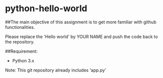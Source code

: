 # python-hello-world

##The main objective of this assignment is to get more familiar with github functionalities.

Please replace the 'Hello world' by YOUR NAME and push the code back to the repository.

##Requirement:
* Python 3.x


Note: This git repository already includes 'app.py'





